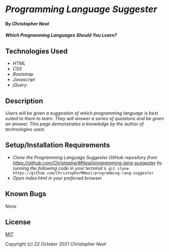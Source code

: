 # _Programming Language Suggester_

#### By _**Christopher Neal**_

#### _Which Programming Languages Should You Learn?_

## Technologies Used

* _HTML_
* _CSS_
* _Bootstrap_
* _Javascript_
* _jQuery_

## Description

_Users will be given a suggestion of which programming language is best suited to them to learn. They will answer a series of questions and be given an answer._ 
_This page demonstrates a knowledge by the author of technologies used._

## Setup/Installation Requirements

* _Clone the Programming Language Suggester GitHub repository from https://github.com/ChristopherMNeal/programming-lang-suggester by running the following code in your terminal_
`$ git clone https://github.com/ChristopherMNeal/programming-lang-suggester`
* _Open index.html in your preferred browser_

## Known Bugs

_None_

## License

_[MIT](https://opensource.org/licenses/MIT)_

Copyright (c) _22 October 2021_ _Christopher Neal_